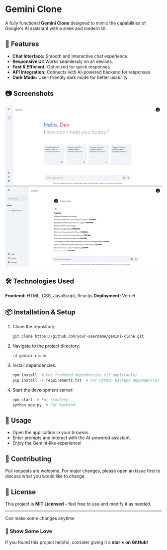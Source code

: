 # Gemini Clone

A fully functional **Gemini Clone** designed to mimic the capabilities of Google's AI assistant with a sleek and modern UI.

## 🚀 Features
- **Chat Interface:** Smooth and interactive chat experience.
- **Responsive UI:** Works seamlessly on all devices.
- **Fast & Efficient:** Optimized for quick responses.
- **API Integration:** Connects with AI-powered backend for responses.
- **Dark Mode:** User-friendly dark mode for better usability.

## 📷 Screenshots
![Screenshot 1](https://github.com/EjramWay/Gemeni_Clone/blob/main/screenshots/Screenshot%202025-01-25%20084955.png?raw=true)
![Screenshot 2](https://github.com/EjramWay/Gemeni_Clone/blob/main/screenshots/Screenshot%202025-01-25%20085147.png?raw=true)

## 🛠️ Technologies Used
**Frontend:** HTML, CSS, JavaScript, Reactjs
**Deployment:** Vercel

## 📦 Installation & Setup
1. Clone the repository:
   ```bash
   git clone https://github.com/your-username/gemini-clone.git
   ```
2. Navigate to the project directory:
   ```bash
   cd gemini-clone
   ```
3. Install dependencies:
   ```bash
   npm install  # For frontend dependencies (if applicable)
   pip install -r requirements.txt  # For Python backend dependencies
   ```
4. Start the development server:
   ```bash
   npm start  # For frontend
   python app.py  # For backend
   ```

## 🎯 Usage
- Open the application in your browser.
- Enter prompts and interact with the AI-powered assistant.
- Enjoy the Gemini-like experience!

## 🤝 Contributing
Pull requests are welcome. For major changes, please open an issue first to discuss what you would like to change.

## 📄 License
This project is **MIT Licensed** – feel free to use and modify it as needed.

---

Can make some changes anytime

### 🌟 Show Some Love
If you found this project helpful, consider giving it a **star ⭐ on GitHub!**
